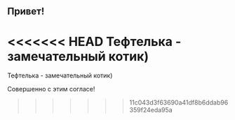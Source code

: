## Привет!

<<<<<<< HEAD
Тефтелька - замечательный котик) 
=======
Тефтелька - замечательный котик)

Совершенно с этим согласе! 
>>>>>>> 11c043d3f63690a41df8b6ddab96359f24eda95a
